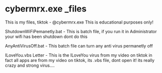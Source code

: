# cybermrx.exe _files
This is my files, tiktok - @cybermrx.exe
This is educational purposes only!

ShutdownWiFiPemanetly.bat - This is batch file, if you run it in Administrator your wifi has been shutdown dont do this

AnyAntiVirusOff.bat - This batch file can turn any anti virus permanetly off

ILoveYou.vbs Letter - This is the ILoveYou virus from my video on tiktok in fact all apps are from my video on tiktok, its .vbs file, dont open it! its really crazy and strong virus.... 
